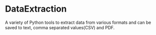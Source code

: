 # DataExtraction
A variety of Python tools to extract data from various formats and can be saved to text,  comma separated values(CSV) and PDF.
